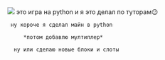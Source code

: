 <image src="image.png">
это игра на python и я это делал по туторам😐
     
     ну короче я сделал майн в python
     
         *потом добавлю мултиплер*
         
      ну или сделаю новые блоки и слоты
